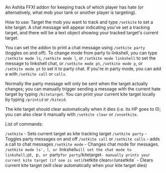 An Ashita FFXI addon for keeping track of which player has hate (or alternatively, what mob your tank or another player is targeting).

How to use: Target the mob you want to track and type `/setkite` to set a kite target. A chat message will appear indicating you've set a tracking target, and there will be a text object showing your tracked target's current target.

You can set the addon to print a chat message using `/setkite party` (toggles on and off). To change mode from party to linkshell, you can type `/setkite mode ls`, `/setkite mode l`, or `/setkite mode linkshell` to set the message to linkshell chat, or `/setkite mode pt`, `/setkite mode p`, or `/setkite mode pt` to set it to party chat. If you're in party mode, you can add a <call21> with `/setkite call` or `calls`. 

Normally the party message will only be sent when the target actually changes; you can manually trigger sending a message with the current hate target by typing `/kitetarget`. You can print your current kite target locally by typing `/printid` or `/kiteid`.

The kite target should clear automatically when it dies (i.e. its HP goes to 0); you can also clear it manually with `/setkite clear` or `/unsetkite`.

List of commands:

`/setkite` - Sets current target as kite tracking target
`/setkite party` - Toggles party messages on and off
`/setkite call` or `/setkite calls` - adds a call to chat messages
`/setkite mode` - Changes chat mode for messages. `/setkite mode ls', `l`, or `linkshell` will set the chat mode to linkshell; `pt`, `p`, or `party` for party
`/kitetarget` - manually prints your current kite target (if one is set)
`/setkite clear` or `/unsetkite` - Clears current kite target (will clear automatically when your kite target dies)
